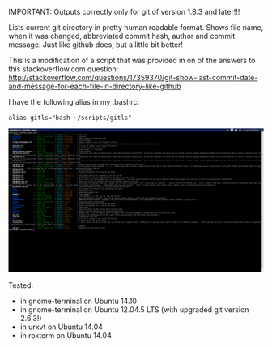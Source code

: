 IMPORTANT: Outputs correctly only for git of version 1.8.3 and later!!!

Lists current git directory in pretty human readable format.
Shows file name, when it was changed, abbreviated commit hash, author and commit message. Just like github does, but a little bit better!

This is a modification of a script that was provided in on of the answers to this stackoverflow.com question:
http://stackoverflow.com/questions/17359370/git-show-last-commit-date-and-message-for-each-file-in-directory-like-github

I have the following alias in my .bashrc:
```shell
alias gitls="bash ~/scripts/gitls"
```

![Pretty git ls-tree](/gitls.png?raw=true "Example output")

Tested:
- in gnome-terminal on Ubuntu 14.10
- in gnome-terminal on Ubuntu 12.04.5 LTS (with upgraded git version 2.6.3!)
- in urxvt on Ubuntu 14.04
- in roxterm on Ubuntu 14.04
